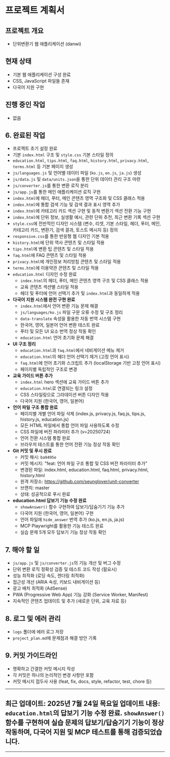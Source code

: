 # 프로젝트 계획서

## 프로젝트 개요
- 단위변환기 웹 애플리케이션 (danwi)

## 현재 상태
- 기본 웹 애플리케이션 구성 완료
- CSS, JavaScript 파일들 존재
- 다국어 지원 구현

## 진행 중인 작업
- 없음

## 6. 완료된 작업
- 프로젝트 초기 설정 완료
- 기본 `index.html` 구조 및 `style.css` 기본 스타일 정의
- `education.html`, `tips.html`, `faq.html`, `history.html`, `privacy.html`, `terms.html` 등 기본 페이지 생성
- `js/languages.js` 및 언어별 데이터 파일 (`ko.js`, `en.js`, `ja.js`) 생성
- `js/data.js` 및 `data/units.json`을 통한 단위 데이터 관리 구조 마련
- `js/converter.js`를 통한 변환 로직 분리
- `js/app.js`를 통한 메인 애플리케이션 로직 구현
- `index.html`에 헤더, 푸터, 메인 콘텐츠 영역 구조화 및 CSS 클래스 적용
- `index.html`에 통합 검색 기능 및 검색 결과 표시 영역 추가
- `index.html`에 카테고리 카드 섹션 구현 및 동적 변환기 섹션 전환 기능 구현
- `index.html`에 단위 정보, 실생활 예시, 관련 단위 추천, 최근 변환 기록 섹션 구현
- `style.css`에 전반적인 디자인 시스템 (변수, 리셋, 기본 스타일, 헤더, 푸터, 메인, 카테고리 카드, 변환기, 검색 결과, 토스트 메시지 등) 정의
- `responsive.css`를 통한 반응형 웹 디자인 기본 적용
- `history.html`에 단위 역사 콘텐츠 및 스타일 적용
- `tips.html`에 변환 팁 콘텐츠 및 스타일 적용
- `faq.html`에 FAQ 콘텐츠 및 스타일 적용
- `privacy.html`에 개인정보 처리방침 콘텐츠 및 스타일 적용
- `terms.html`에 이용약관 콘텐츠 및 스타일 적용
- `education.html` 디자인 수정 완료
    - `index.html`의 헤더, 푸터, 메인 콘텐츠 영역 구조 및 CSS 클래스 적용
    - 교육 콘텐츠 섹션별 스타일 적용
    - 헤더 및 푸터에 언어 선택기 추가 및 `index.html`과 동일하게 적용
- **다국어 지원 시스템 완전 구현 완료**
    - `index.html`에서 언어 변환 기능 문제 해결
    - `js/languages/ko.js` 파일 구문 오류 수정 및 구조 정리
    - `data-translate` 속성을 활용한 자동 번역 시스템 구현
    - 한국어, 영어, 일본어 언어 변환 테스트 완료
    - 푸터 및 모든 UI 요소 번역 정상 작동 확인
    - `education.html` 언어 초기화 문제 해결
- **UI 구조 정리**
    - `education.html`과 `faq.html`에서 네비게이션 메뉴 제거
    - `education.html`의 헤더 언어 선택기 제거 (고정 언어 표시)
    - `faq.html`에 언어 초기화 스크립트 추가 (localStorage 기반 고정 언어 표시)
    - 페이지별 독립적인 구조로 변경
- **교육 가이드 버튼 추가**
    - `index.html` hero 섹션에 교육 가이드 버튼 추가
    - `education.html`로 연결되는 링크 설정
    - CSS 스타일링으로 그라데이션 버튼 디자인 적용
    - 다국어 지원 (한국어, 영어, 일본어)
- **언어 파일 구조 통합 완료**
    - 페이지별 개별 언어 파일 삭제 (index.js, privacy.js, faq.js, tips.js, history.js, education.js)
    - 모든 HTML 파일에서 통합 언어 파일 사용하도록 수정
    - CSS 파일에 버전 파라미터 추가 (v=20250724)
    - 언어 전환 시스템 통합 완료
    - 브라우저 테스트를 통한 언어 전환 기능 정상 작동 확인
- **Git 커밋 및 푸시 완료**
    - 커밋 해시: `ba9495e`
    - 커밋 메시지: "feat: 언어 파일 구조 통합 및 CSS 버전 파라미터 추가"
    - 변경된 파일: index.html, education.html, faq.html, privacy.html, history.html
    - 원격 저장소: https://github.com/seunglover/unit-converter
    - 브랜치: master
    - 상태: 성공적으로 푸시 완료
- **education.html 답보기 기능 수정 완료**
    - `showAnswer()` 함수 구현하여 답보기/답숨기기 기능 추가
    - 다국어 지원 (한국어, 영어, 일본어) 구현
    - 언어 파일에 `hide_answer` 번역 추가 (ko.js, en.js, ja.js)
    - MCP Playwright를 활용한 기능 테스트 완료
    - 실습 문제 5개 모두 답보기 기능 정상 작동 확인

## 7. 해야 할 일
- `js/app.js` 및 `js/converter.js`의 기능 개선 및 버그 수정
- 단위 변환 로직 정확성 검증 및 테스트 코드 작성 (필요시)
- 성능 최적화 (로딩 속도, 렌더링 최적화)
- 접근성 개선 (ARIA 속성, 키보드 내비게이션 등)
- 광고 배치 최적화 (AdSense)
- PWA (Progressive Web App) 기능 강화 (Service Worker, Manifest)
- 지속적인 콘텐츠 업데이트 및 추가 (새로운 단위, 교육 자료 등)

## 8. 로그 및 에러 관리
- `logs` 폴더에 에러 로그 저장
- `project_plan.md`에 문제점과 해결 방안 기록

## 9. 커밋 가이드라인
- 명확하고 간결한 커밋 메시지 작성
- 각 커밋은 하나의 논리적인 변경 사항만 포함
- 커밋 메시지 접두사 사용 (feat, fix, docs, style, refactor, test, chore 등)

---
**최근 업데이트**: 2025년 7월 24일 목요일
**업데이트 내용**: `education.html`의 답보기 기능 수정 완료. `showAnswer()` 함수를 구현하여 실습 문제의 답보기/답숨기기 기능이 정상 작동하며, 다국어 지원 및 MCP 테스트를 통해 검증되었습니다.
---

---